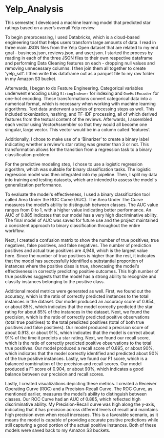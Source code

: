 # Yelp_Analysis

This semester, I developed a machine learning model that predicted star ratings based on a user’s overall Yelp review. 

To begin preprocessing, I used Databricks, which is a cloud-based engineering tool that helps users transform large amounts of data. I read in three main JSON files from the Yelp Open dataset that are related to my end goal - business.json, reviews.json, and user.json. I started the process by reading in each of the three JSON files to their own respective dataframe and performing Data Cleaning features on each - dropping null values and removing unnecessary columns. I then join them all together to create ‘yelp_sdf’. I then write this dataframe out as a parquet file to my raw folder in my Amazon S3 bucket. 

Afterwards, I began to do Feature Engineering. Categorical variables underwent encoding using `StringIndexer` for indexing and `OneHotEncoder` for one-hot encoding. These transformations convert categorical data into a numerical format, which is necessary when working with machine learning algorithms. Text data underwent a series of processing steps as well. This included tokenization, hashing, and TF-IDF processing, all of which derived features from the textual content of the reviews. Afterwards, I assembled each vector using VectorAssembler so that they would all become one singular, large vector. This vector would be in a column called ‘features’.

Additionally, I chose to make use of a ‘Binarizer’ to create a binary label indicating whether a review's star rating was greater than 3 or not. This transformation allows for the transition from a regression task to a binary classification problem.

For the predictive modeling step, I chose to use a logistic regression algorithm, which was suitable for binary classification tasks. The logistic regression model was then integrated into my pipeline. Then, I split my data into training and testing datasets, which are intended to assess the model's generalization performance.



To evaluate the model's effectiveness, I used a binary classification tool called Area Under the ROC Curve (AUC). The Area Under The Curve measures the model’s ability to distinguish between classes. The AUC value ranges from 0 to 1, with a higher value indicating better performance. An AUC of 0.885 indicates that our model has a very high discriminative ability. The final model of AUC was saved for future use and the project maintained a consistent approach to binary classification throughout the entire workflow. 

Next, I created a confusion matrix to show the number of true positives, true negatives, false positives, and false negatives. The number of prediction positives and actual true positives are 4,946, which is the largest value here. Since the number of true positives is higher than the rest, it indicates that the model has successfully identified a substantial proportion of instances where the positive class is true, showcasing the model's effectiveness in correctly predicting positive outcomes. This high number of true positives suggests that the model has a strong ability to recognize and classify instances belonging to the positive class.

Additional model metrics were generated as well. First, we found out the accuracy, which is the ratio of correctly predicted instances to the total instances in the dataset. Our model produced an accuracy score of 0.854, or about 85%, which indicates that the model correctly predicted the star rating for about 85% of the instances in the dataset. Next, we found the precision, which is the ratio of correctly predicted positive observations (total true positives) to the total predicted positives (total of both true positives and false positives). Our model produced a precision score of about 0.913, or about 91%, which indicates that the model is correct about 91% of the time it predicts a star rating. Next, we found our recall score, which is the ratio of correctly predicted positive observations to the total true positives. Our model produced a recall score of 0.895, or about 90%, which indicates that the model correctly identified and predicted about 90% of the true positive instances. Lastly, we found our F1 score, which is a balanced combination of the precision and recall scores. Our model produced a F1 score of 0.904, or about 90%, which indicates a good balance between our precision and recall scores.

Lastly, I created visualizations depicting these metrics. I created a Receiver Operating Curve (ROC) and a Precision-Recall Curve. The ROC Curve, as mentioned earlier, measures the model’s ability to distinguish between classes. Our ROC Curve had an AUC of 0.885, which reflected high discriminative ability. My Precision-Recall curve was high along the y-axis, indicating that it has precision across different levels of recall and maintains high precision even when recall increases. This is a favorable scenario, as it means the model is capable of providing accurate positive predictions while still capturing a good portion of the actual positive instances. Both of these models were saved back to my Amazon S3 buckets.

